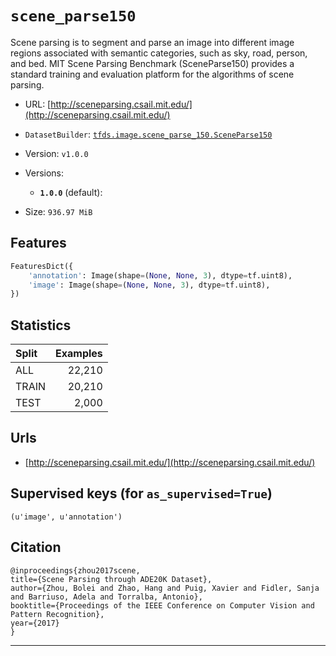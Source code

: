 <div itemscope itemtype="http://schema.org/Dataset">
  <div itemscope itemprop="includedInDataCatalog" itemtype="http://schema.org/DataCatalog">
    <meta itemprop="name" content="TensorFlow Datasets" />
  </div>

  <meta itemprop="name" content="scene_parse150" />
  <meta itemprop="description" content="&#10;Scene parsing is to segment and parse an image into different image regions&#10;associated with semantic categories, such as sky, road, person, and bed.&#10;MIT Scene Parsing Benchmark (SceneParse150) provides a standard training and&#10;evaluation platform for the algorithms of scene parsing.&#10;&#10;&#10;To use this dataset:&#10;&#10;```python&#10;import tensorflow_datasets as tfds&#10;&#10;ds = tfds.load('scene_parse150', split='train')&#10;for ex in ds.take(4):&#10;  print(ex)&#10;```&#10;&#10;See [the guide](https://www.tensorflow.org/datasets/overview) for more&#10;informations on [tensorflow_datasets](https://www.tensorflow.org/datasets).&#10;&#10;" />
  <meta itemprop="url" content="https://www.tensorflow.org/datasets/catalog/scene_parse150" />
  <meta itemprop="sameAs" content="http://sceneparsing.csail.mit.edu/" />
  <meta itemprop="citation" content="&#10;@inproceedings{zhou2017scene,&#10;title={Scene Parsing through ADE20K Dataset},&#10;author={Zhou, Bolei and Zhao, Hang and Puig, Xavier and Fidler, Sanja and Barriuso, Adela and Torralba, Antonio},&#10;booktitle={Proceedings of the IEEE Conference on Computer Vision and Pattern Recognition},&#10;year={2017}&#10;}&#10;" />
</div>

# `scene_parse150`

Scene parsing is to segment and parse an image into different image regions
associated with semantic categories, such as sky, road, person, and bed. MIT
Scene Parsing Benchmark (SceneParse150) provides a standard training and
evaluation platform for the algorithms of scene parsing.

*   URL:
    [http://sceneparsing.csail.mit.edu/](http://sceneparsing.csail.mit.edu/)
*   `DatasetBuilder`:
    [`tfds.image.scene_parse_150.SceneParse150`](https://github.com/tensorflow/datasets/tree/master/tensorflow_datasets/image/scene_parse_150.py)
*   Version: `v1.0.0`
*   Versions:

    *   **`1.0.0`** (default):

*   Size: `936.97 MiB`

## Features
```python
FeaturesDict({
    'annotation': Image(shape=(None, None, 3), dtype=tf.uint8),
    'image': Image(shape=(None, None, 3), dtype=tf.uint8),
})
```

## Statistics

Split | Examples
:---- | -------:
ALL   | 22,210
TRAIN | 20,210
TEST  | 2,000

## Urls

*   [http://sceneparsing.csail.mit.edu/](http://sceneparsing.csail.mit.edu/)

## Supervised keys (for `as_supervised=True`)
`(u'image', u'annotation')`

## Citation
```
@inproceedings{zhou2017scene,
title={Scene Parsing through ADE20K Dataset},
author={Zhou, Bolei and Zhao, Hang and Puig, Xavier and Fidler, Sanja and Barriuso, Adela and Torralba, Antonio},
booktitle={Proceedings of the IEEE Conference on Computer Vision and Pattern Recognition},
year={2017}
}
```

--------------------------------------------------------------------------------
